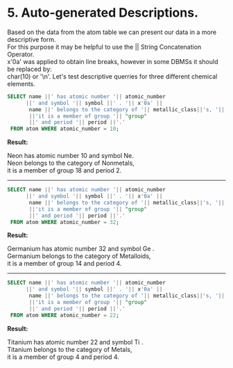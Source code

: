 # 5. Auto-generated Descriptions.


Based on the data from the atom table we can present our data in a more descriptive form.
<br>For this purpose it may be helpful to use the || String Concatenation Operator.
<br>x'0a' was applied to obtain line breaks, however in some DBMSs it should be replaced by:
<br>char(10) or '\n'. Let's test descriptive querries for three different chemical elements.

````sql
SELECT name ||' has atomic number '|| atomic_number
      ||' and symbol '|| symbol ||' . '|| x'0a' ||
	   name ||' belongs to the category of '|| metallic_class||'s, '|| x'0a' 
       ||'it is a member of group '|| "group" 
	   ||' and period '|| period ||'.'
 FROM atom WHERE atomic_number = 10;     
````

**Result:**

Neon has atomic number 10 and symbol Ne.
<br>Neon belongs to the category of Nonmetals, 
<br>it is a member of group 18 and period 2.


***

````sql
SELECT name ||' has atomic number '|| atomic_number
      ||' and symbol '|| symbol ||' . '|| x'0a' ||
	   name ||' belongs to the category of '|| metallic_class||'s, '|| x'0a' 
       ||'it is a member of group '|| "group" 
	   ||' and period '|| period ||'.'
 FROM atom WHERE atomic_number = 32;     
````

**Result:**

Germanium has atomic number 32 and symbol Ge . 
<br>Germanium belongs to the category of Metalloids, 
<br>it is a member of group 14 and period 4.


***

````sql
SELECT name ||' has atomic number '|| atomic_number
      ||' and symbol '|| symbol ||' . '|| x'0a' ||
	   name ||' belongs to the category of '|| metallic_class||'s, '|| x'0a' 
       ||'it is a member of group '|| "group" 
	   ||' and period '|| period ||'.'
 FROM atom WHERE atomic_number = 22;     
````

**Result:**

Titanium has atomic number 22 and symbol Ti . 
<br>Titanium belongs to the category of Metals, 
<br>it is a member of group 4 and period 4.
